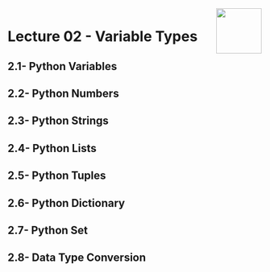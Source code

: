 <img align="right" width="90" height="90" src="https://github.com/cs-MohamedAyman/Computer-Science-Textbooks/blob/master/logos/python.jpg">

# Lecture 02 - Variable Types
## 2.1- Python Variables
## 2.2- Python Numbers
## 2.3- Python Strings
## 2.4- Python Lists
## 2.5- Python Tuples
## 2.6- Python Dictionary
## 2.7- Python Set
## 2.8- Data Type Conversion
